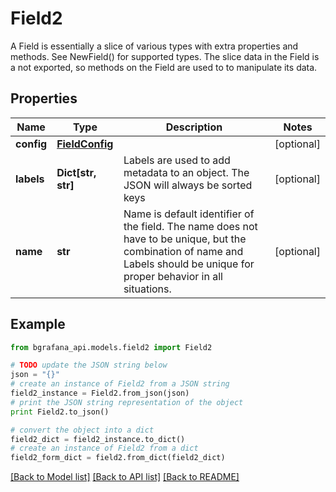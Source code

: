 # Field2

A Field is essentially a slice of various types with extra properties and methods. See NewField() for supported types.  The slice data in the Field is a not exported, so methods on the Field are used to to manipulate its data.

## Properties
Name | Type | Description | Notes
------------ | ------------- | ------------- | -------------
**config** | [**FieldConfig**](FieldConfig.md) |  | [optional] 
**labels** | **Dict[str, str]** | Labels are used to add metadata to an object.  The JSON will always be sorted keys | [optional] 
**name** | **str** | Name is default identifier of the field. The name does not have to be unique, but the combination of name and Labels should be unique for proper behavior in all situations. | [optional] 

## Example

```python
from bgrafana_api.models.field2 import Field2

# TODO update the JSON string below
json = "{}"
# create an instance of Field2 from a JSON string
field2_instance = Field2.from_json(json)
# print the JSON string representation of the object
print Field2.to_json()

# convert the object into a dict
field2_dict = field2_instance.to_dict()
# create an instance of Field2 from a dict
field2_form_dict = field2.from_dict(field2_dict)
```
[[Back to Model list]](../README.md#documentation-for-models) [[Back to API list]](../README.md#documentation-for-api-endpoints) [[Back to README]](../README.md)


